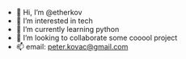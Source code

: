 - 👋 Hi, I’m @etherkov
- 👀 I’m interested in tech
- 🌱 I’m currently learning python
- 💞️ I’m looking to collaborate some cooool project 
- 📫 email: peter.kovac@gmail.com

<!---
etherkov/etherkov is a ✨ special ✨ repository because its `README.md` (this file) appears on your GitHub profile.
You can click the Preview link to take a look at your changes.
--->
